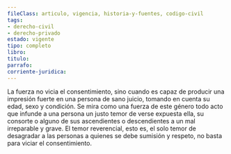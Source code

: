```yaml
---
fileClass: articulo, vigencia, historia-y-fuentes, codigo-civil
tags:
- derecho-civil
- derecho-privado
estado: vigente
tipo: completo
libro:
titulo:
parrafo:
corriente-juridica:
---
```

La fuerza no vicia el consentimiento, sino cuando es capaz de producir una impresión fuerte en una persona de sano juicio, tomando en cuenta su edad, sexo y condición. Se mira como una fuerza de este género todo acto que infunde a una persona un justo temor de verse expuesta ella, su consorte o alguno de sus ascendientes o descendientes a un mal irreparable y grave. El temor reverencial, esto es, el solo temor de desagradar a las personas a quienes se debe sumisión y respeto, no basta para viciar el consentimiento.